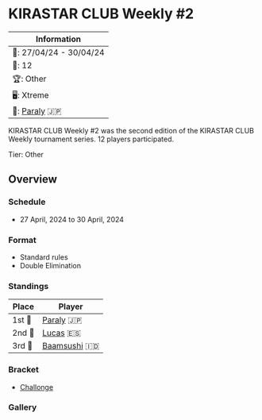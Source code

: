 # KIRASTAR CLUB Weekly #2

|Information|
|-|
|:calendar:: 27/04/24 - 30/04/24|
|:busts_in_silhouette:: 12|
|:trophy:: Other|
|:desktop_computer:: Xtreme|
|:1st_place_medal:: [Paraly](../../players/japanese/paraly.md) :jp:|

KIRASTAR CLUB Weekly #2 was the second edition of the KIRASTAR CLUB Weekly tournament series. 12 players participated.

Tier: Other

## Overview

### Schedule
- 27 April, 2024 to 30 April, 2024

### Format
- Standard rules
- Double Elimination

### Standings

|Place|Player|
|-|-|
|1st :1st_place_medal:|[Paraly](../../players/japanese/paraly.md) :jp:|
|2nd :2nd_place_medal:|[Lucas](../../players/spanish/lucas.md) :es:|
|3rd :3rd_place_medal:|[Baamsushi](../../players/indonesian/baamsushi.md) :indonesia:|

### Bracket
- [Challonge](https://challonge.com/g0bgg63i)

### Gallery